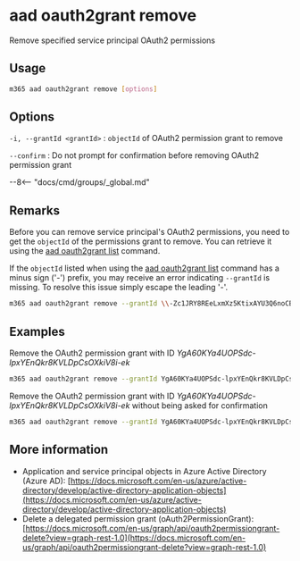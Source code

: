 # aad oauth2grant remove

Remove specified service principal OAuth2 permissions

## Usage

```sh
m365 aad oauth2grant remove [options]
```

## Options

`-i, --grantId <grantId>`
: `objectId` of OAuth2 permission grant to remove

`--confirm`
: Do not prompt for confirmation before removing OAuth2 permission grant

--8<-- "docs/cmd/groups/_global.md"

## Remarks

Before you can remove service principal's OAuth2 permissions, you need to get the `objectId` of the permissions grant to remove. You can retrieve it using the [aad oauth2grant list](./oauth2grant-list.md) command.

If the `objectId` listed when using the [aad oauth2grant list](./oauth2grant-list.md) command has a minus sign ('-') prefix, you may receive an error indicating `--grantId` is missing.  To resolve this issue simply escape the leading '-'.  

```sh
m365 aad oauth2grant remove --grantId \\-Zc1JRY8REeLxmXz5KtixAYU3Q6noCBPlhwGiX7pxmU
```

## Examples

Remove the OAuth2 permission grant with ID _YgA60KYa4UOPSdc-lpxYEnQkr8KVLDpCsOXkiV8i-ek_

```sh
m365 aad oauth2grant remove --grantId YgA60KYa4UOPSdc-lpxYEnQkr8KVLDpCsOXkiV8i-ek
```

Remove the OAuth2 permission grant with ID _YgA60KYa4UOPSdc-lpxYEnQkr8KVLDpCsOXkiV8i-ek_ without being asked for confirmation

```sh
m365 aad oauth2grant remove --grantId YgA60KYa4UOPSdc-lpxYEnQkr8KVLDpCsOXkiV8i-ek --confirm
```

## More information

- Application and service principal objects in Azure Active Directory (Azure AD): [https://docs.microsoft.com/en-us/azure/active-directory/develop/active-directory-application-objects](https://docs.microsoft.com/en-us/azure/active-directory/develop/active-directory-application-objects)
- Delete a delegated permission grant (oAuth2PermissionGrant): [https://docs.microsoft.com/en-us/graph/api/oauth2permissiongrant-delete?view=graph-rest-1.0](https://docs.microsoft.com/en-us/graph/api/oauth2permissiongrant-delete?view=graph-rest-1.0)
